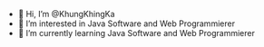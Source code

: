 - 👋 Hi, I’m @KhungKhingKa
- 👀 I’m interested in Java Software and Web Programmierer
- 🌱 I’m currently learning Java Software and Web Programmierer


<!---
KhungKhingKa/KhungKhingKa is a ✨ special ✨ repository because its `README.md` (this file) appears on your GitHub profile.
You can click the Preview link to take a look at your changes.
--->
